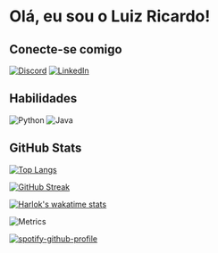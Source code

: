 # Olá, eu sou o Luiz Ricardo!

## Conecte-se comigo
[![Discord](https://img.shields.io/badge/Discord-000?style=for-the-badge&logo=discord)](https://www.discord.com/in/rickluizms/)
[![LinkedIn](https://img.shields.io/badge/LinkedIn-000?style=for-the-badge&logo=linkedin&logoColor=0E76A8)](https://www.linkedin.com/in/rickluizms/)

## Habilidades
![Python](https://img.shields.io/badge/Python-000?style=for-the-badge&logo=python)
![Java](https://img.shields.io/badge/Java-000?style=for-the-badge&logo=java)

## GitHub Stats

[![Top Langs](https://github-readme-stats-git-masterrstaa-rickstaa.vercel.app/api/top-langs/?username=rickluizms&layout=compact&bg_color=000&border_color=30A3DC&title_color=E94D5F&text_color=FFF&count_private=true)](https://github.com/anuraghazra/github-readme-stats)

[![GitHub Streak](https://streak-stats.demolab.com/?user=rickluizms&theme=bear&background=000&border=30A3DC&dates=FFF)](https://git.io/streak-stats)

[![Harlok's wakatime stats](https://github-readme-stats.vercel.app/api/wakatime?username=rickluizms&layout=compact&bg_color=000&border_color=30A3DC&title_color=E94D5F&text_color=FFF&hide=Ezhil,CLASS,GDScript3,ActionScript,GDScript,Other,Properties,Text)](https://github.com/anuraghazra/github-readme-stats)

![Metrics](https://metrics.lecoq.io/rickluizms?template=classic&isocalendar=1&languages=1&achievements=1&base=header%2C%20activity%2C%20community%2C%20repositories%2C%20metadata&base.indepth=false&base.hireable=false&base.skip=false&isocalendar=false&isocalendar.duration=half-year&languages=false&languages.limit=8&languages.threshold=0%25&languages.other=false&languages.colors=github&languages.sections=most-used&languages.indepth=false&languages.analysis.timeout=15&languages.analysis.timeout.repositories=7.5&languages.categories=markup%2C%20programming&languages.recent.categories=markup%2C%20programming&languages.recent.load=300&languages.recent.days=14&achievements=false&achievements.threshold=C&achievements.secrets=true&achievements.display=detailed&achievements.limit=0&config.timezone=America%2FSao_Paulo)

[![spotify-github-profile](https://spotify-github-profile.vercel.app/api/view?uid=4w68utime0mqjucmkpp4so7wu&cover_image=true&theme=default&show_offline=false&background_color=121212&interchange=false&bar_color=53b14f&bar_color_cover=false)](https://github.com/kittinan/spotify-github-profile)



  

  
